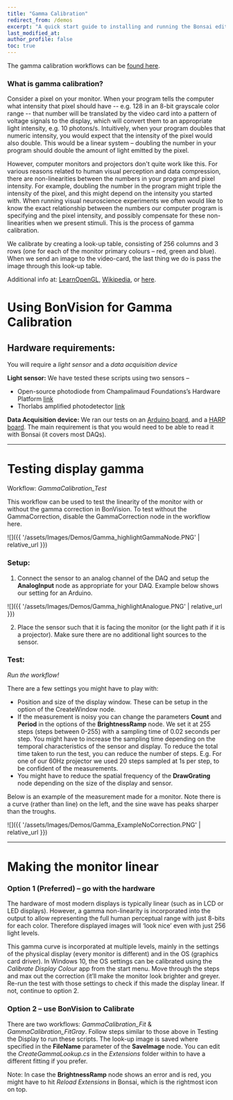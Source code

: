 ```yaml
---
title: "Gamma Calibration"
redirect_from: /demos
excerpt: "A quick start guide to installing and running the Bonsai editor."
last_modified_at: 
author_profile: false
toc: true
---
```


The gamma calibration workflows can be [found here](https://github.com/bonvision/BonVision/tree/master/Examples/).

### What is gamma calibration?

Consider a pixel on your monitor. When your program tells the computer what intensity that pixel should have -- e.g. 128 in an 8-bit grayscale color range -- that number will be translated by the video card into a pattern of voltage signals to the display, which will convert them to an appropriate light intensity, e.g. 10 photons/s. Intuitively, when your program doubles that numeric intensity, you would expect that the intensity of the pixel would also double. This would be a linear system – doubling the number in your program should double the amount of light emitted by the pixel. 
 
However, computer monitors and projectors don't quite work like this. For various reasons related to human visual perception and data compression, there are non-linearities between the numbers in your program and pixel intensity. For example, doubling the number in the program might triple the intensity of the pixel, and this might depend on the intensity you started with. When running visual neuroscience experiments we often would like to know the exact relationship between the numbers our computer program is specifying and the pixel intensity, and possibly compensate for these non-linearities when we present stimuli. This is the process of gamma calibration.
 
We calibrate by creating a look-up table, consisting of 256 columns and 3 rows (one for each of the monitor primary colours – red, green and blue). When we send an image to the video-card, the last thing we do is pass the image through this look-up table.

Additional info at: [LearnOpenGL](https://learnopengl.com/Advanced-Lighting/Gamma-Correction), [Wikipedia](https://en.wikipedia.org/wiki/Gamma_correction), or [here](https://www.graphics.cornell.edu/~westin/gamma/gamma.html).

# Using BonVision for Gamma Calibration

## Hardware requirements: 
You will require a _light sensor_ and a _data acquisition device_

**Light sensor:** We have tested these scripts using two sensors – 
* Open-source photodiode from Champalimaud Foundations’s Hardware Platform [link](https://www.cf-hw.org/harp/behavior#h.p_uMPRuA1sNnEB)
* Thorlabs amplified photodetector [link](https://www.thorlabs.com/newgrouppage9.cfm?objectgroup_id=2655)

**Data Acquisition device:** We ran our tests on an [Arduino board](https://www.arduino.cc), and a [HARP board](https://www.cf-hw.org/harp). The main requirement is that you would need to be able to read it with Bonsai (it covers most DAQs).

--- 

# Testing display gamma

Workflow: *GammaCalibration_Test*

This workflow can be used to test the linearity of the monitor with or without the gamma correction in BonVision. 
To test without the GammaCorrection, disable the GammaCorrection node in the workflow here. 

![]({{ '/assets/Images/Demos/Gamma_highlightGammaNode.PNG' | relative_url }})

### Setup: 

1. Connect the sensor to an analog channel of the DAQ and setup the **AnalogInput** node as appropriate for your DAQ. Example below shows our setting for an Arduino.

![]({{ '/assets/Images/Demos/Gamma_highlightAnalogue.PNG' | relative_url }})

2. Place the sensor such that it is facing the monitor (or the light path if it is a projector). Make sure there are no additional light sources to the sensor.

### Test:

_Run the workflow!_

There are a few settings you might have to play with:
* Position and size of the display window. These can be setup in the option of the CreateWindow node.
* If the measurement is noisy you can change the parameters **Count** and **Period** in the options of the **BrightnessRamp** node. We set it at 255 steps (steps between 0-255) with a sampling time of 0.02 seconds per step. You might have to increase the sampling time depending on the temporal characteristics of the sensor and display. To reduce the total time taken to run the test, you can reduce the number of steps. E.g. For one of our 60Hz projector we used 20 steps sampled at 1s per step, to be confident of the measurements.
* You might have to reduce the spatial frequency of the **DrawGrating** node depending on the size of the display and sensor.

Below is an example of the measurement made for a monitor. Note there is a curve (rather than line) on the left, and the sine wave has peaks sharper than the troughs.

![]({{ '/assets/Images/Demos/Gamma_ExampleNoCorrection.PNG' | relative_url }})

---

# Making the monitor linear

### Option 1 (Preferred) – go with the hardware

The hardware of most modern displays is typically linear (such as in LCD or LED displays). However, a gamma non-linearity is incorporated into the output to allow representing the full human perceptual range with just 8-bits for each color. Therefore displayed images will ‘look nice’ even with just 256 light levels.

This gamma curve is incorporated at multiple levels, mainly in the settings of the physical display (every monitor is different) and in the OS (graphics card driver). In Windows 10, the OS settings can be calibrated using the *Calibrate Display Colour* app from the start menu. Move through the steps and max out the correction (it’ll make the monitor look brighter and greyer. Re-run the test with those settings to check if this made the display linear. If not, continue to option 2.

### Option 2 – use BonVision to Calibrate

There are two workflows: *GammaCalibration_Fit* & *GammaCalibration_FitGray*. 
Follow steps similar to those above in Testing the Display to run these scripts. The look-up image is saved where specified in the **FileName** parameter of the **SaveImage** node. 
You can edit the *CreateGammaLookup.cs* in the *Extensions* folder within to have a different fitting if you prefer. 

Note: In case the **BrightnessRamp** node shows an error and is red, you might have to hit *Reload Extensions* in Bonsai, which is the rightmost icon on top.
